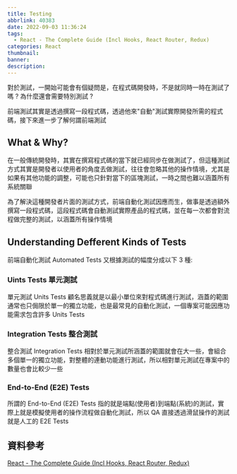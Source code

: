 ```yaml
---
title: Testing
abbrlink: 40383
date: 2022-09-03 11:36:24
tags:
  - React - The Complete Guide (Incl Hooks, React Router, Redux)
categories: React
thumbnail:
banner:
description:
---
```


<!-- @format -->

對於測試，一開始可能會有個疑問是，在程式碼開發時，不是就同時一時在測試了嗎 ? 為什麼還會需要特別測試 ?

前端測試其實是透過撰寫一段程式碼，透過他來"自動"測試實際開發所需的程式碼，接下來進一步了解何謂前端測試

<!-- more -->

## What & Why?

在一般傳統開發時，其實在撰寫程式碼的當下就已經同步在做測試了，但這種測試方式其實是開發者以使用者的角度去做測試，往往會忽略其他的操作情境，尤其是如果有其他功能的調整，可能也只針對當下的區塊測試，一時之間也難以涵蓋所有系統關聯

為了解決這種開發者片面的測試方式，前端自動化測試因應而生，做事是透過額外撰寫一段程式碼，這段程式碼會自動測試實際產品的程式碼，並在每一次都會對流程做完整的測試，以涵蓋所有操作情境

## Understanding Defferent Kinds of Tests

前端自動化測試 Automated Tests 又根據測試的幅度分成以下 3 種:

### Uints Tests 單元測試

單元測試 Units Tests 顧名思義就是以最小單位來對程式碼進行測試，涵蓋的範圍通常也只侷限於單一的獨立功能，也是最常見的自動化測試，一個專案可能因應功能需求包含許多 Units Tests

### Integration Tests 整合測試

整合測試 Integration Tests 相對於單元測試所涵蓋的範圍就會在大一些，會組合多個單一的獨立功能，對整體的連動功能進行測試，所以相對單元測試在專案中的數量也會比較少一些

### End-to-End (E2E) Tests

所謂的 End-to-End (E2E) Tests 指的就是端點(使用者)到端點(系統)的測試，實際上就是模擬使用者的操作流程做自動化測試，所以 QA 直接透過滑鼠操作的測試就是人工的 E2E Tests

## 資料參考

[React - The Complete Guide (Incl Hooks, React Router, Redux)](https://www.udemy.com/course/react-the-complete-guide-incl-redux/)
